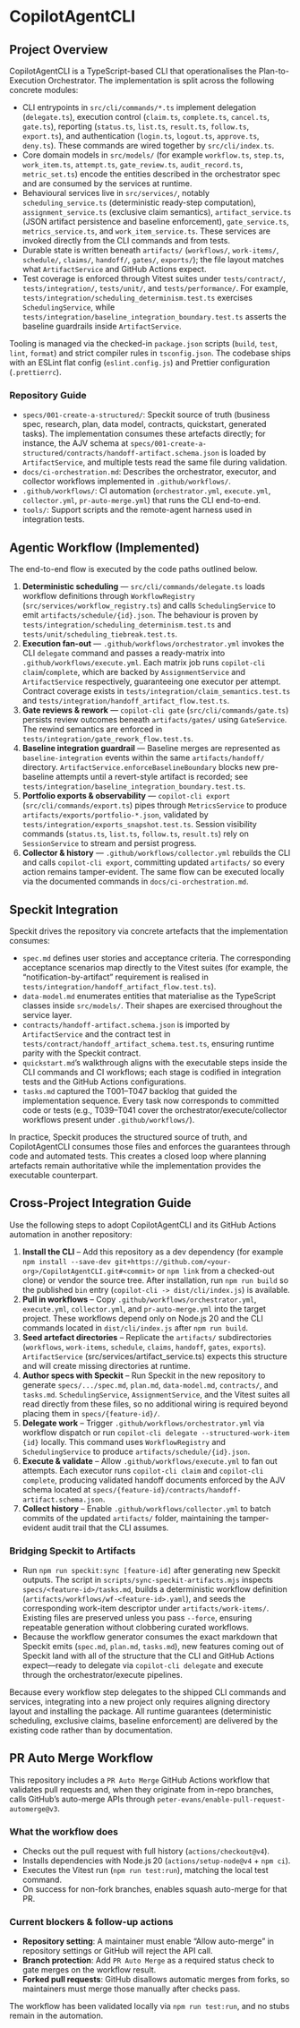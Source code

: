 # CopilotAgentCLI

## Project Overview
CopilotAgentCLI is a TypeScript-based CLI that operationalises the Plan-to-Execution Orchestrator. The implementation is split across the following concrete modules:

- CLI entrypoints in `src/cli/commands/*.ts` implement delegation (`delegate.ts`), execution control (`claim.ts`, `complete.ts`, `cancel.ts`, `gate.ts`), reporting (`status.ts`, `list.ts`, `result.ts`, `follow.ts`, `export.ts`), and authentication (`login.ts`, `logout.ts`, `approve.ts`, `deny.ts`). These commands are wired together by `src/cli/index.ts`.
- Core domain models in `src/models/` (for example `workflow.ts`, `step.ts`, `work_item.ts`, `attempt.ts`, `gate_review.ts`, `audit_record.ts`, `metric_set.ts`) encode the entities described in the orchestrator spec and are consumed by the services at runtime.
- Behavioural services live in `src/services/`, notably `scheduling_service.ts` (deterministic ready-step computation), `assignment_service.ts` (exclusive claim semantics), `artifact_service.ts` (JSON artifact persistence and baseline enforcement), `gate_service.ts`, `metrics_service.ts`, and `work_item_service.ts`. These services are invoked directly from the CLI commands and from tests.
- Durable state is written beneath `artifacts/` (`workflows/`, `work-items/`, `schedule/`, `claims/`, `handoff/`, `gates/`, `exports/`); the file layout matches what `ArtifactService` and GitHub Actions expect.
- Test coverage is enforced through Vitest suites under `tests/contract/`, `tests/integration/`, `tests/unit/`, and `tests/performance/`. For example, `tests/integration/scheduling_determinism.test.ts` exercises `SchedulingService`, while `tests/integration/baseline_integration_boundary.test.ts` asserts the baseline guardrails inside `ArtifactService`.

Tooling is managed via the checked-in `package.json` scripts (`build`, `test`, `lint`, `format`) and strict compiler rules in `tsconfig.json`. The codebase ships with an ESLint flat config (`eslint.config.js`) and Prettier configuration (`.prettierrc`).

### Repository Guide
- `specs/001-create-a-structured/`: Speckit source of truth (business spec, research, plan, data model, contracts, quickstart, generated tasks). The implementation consumes these artefacts directly; for instance, the AJV schema at `specs/001-create-a-structured/contracts/handoff-artifact.schema.json` is loaded by `ArtifactService`, and multiple tests read the same file during validation.
- `docs/ci-orchestration.md`: Describes the orchestrator, executor, and collector workflows implemented in `.github/workflows/`.
- `.github/workflows/`: CI automation (`orchestrator.yml`, `execute.yml`, `collector.yml`, `pr-auto-merge.yml`) that runs the CLI end-to-end.
- `tools/`: Support scripts and the remote-agent harness used in integration tests.

## Agentic Workflow (Implemented)
The end-to-end flow is executed by the code paths outlined below.

1. **Deterministic scheduling** — `src/cli/commands/delegate.ts` loads workflow definitions through `WorkflowRegistry` (`src/services/workflow_registry.ts`) and calls `SchedulingService` to emit `artifacts/schedule/{id}.json`. The behaviour is proven by `tests/integration/scheduling_determinism.test.ts` and `tests/unit/scheduling_tiebreak.test.ts`.
2. **Execution fan-out** — `.github/workflows/orchestrator.yml` invokes the CLI `delegate` command and passes a ready-matrix into `.github/workflows/execute.yml`. Each matrix job runs `copilot-cli claim`/`complete`, which are backed by `AssignmentService` and `ArtifactService` respectively, guaranteeing one executor per attempt. Contract coverage exists in `tests/integration/claim_semantics.test.ts` and `tests/integration/handoff_artifact_flow.test.ts`.
3. **Gate reviews & rework** — `copilot-cli gate` (`src/cli/commands/gate.ts`) persists review outcomes beneath `artifacts/gates/` using `GateService`. The rewind semantics are enforced in `tests/integration/gate_rework_flow.test.ts`.
4. **Baseline integration guardrail** — Baseline merges are represented as `baseline-integration` events within the same `artifacts/handoff/` directory. `ArtifactService.enforceBaselineBoundary` blocks new pre-baseline attempts until a revert-style artifact is recorded; see `tests/integration/baseline_integration_boundary.test.ts`.
5. **Portfolio exports & observability** — `copilot-cli export` (`src/cli/commands/export.ts`) pipes through `MetricsService` to produce `artifacts/exports/portfolio-*.json`, validated by `tests/integration/exports_snapshot.test.ts`. Session visibility commands (`status.ts`, `list.ts`, `follow.ts`, `result.ts`) rely on `SessionService` to stream and persist progress.
6. **Collector & history** — `.github/workflows/collector.yml` rebuilds the CLI and calls `copilot-cli export`, committing updated `artifacts/` so every action remains tamper-evident. The same flow can be executed locally via the documented commands in `docs/ci-orchestration.md`.

## Speckit Integration
Speckit drives the repository via concrete artefacts that the implementation consumes:

- `spec.md` defines user stories and acceptance criteria. The corresponding acceptance scenarios map directly to the Vitest suites (for example, the “notification-by-artifact” requirement is realised in `tests/integration/handoff_artifact_flow.test.ts`).
- `data-model.md` enumerates entities that materialise as the TypeScript classes inside `src/models/`. Their shapes are exercised throughout the service layer.
- `contracts/handoff-artifact.schema.json` is imported by `ArtifactService` and the contract test in `tests/contract/handoff_artifact_schema.test.ts`, ensuring runtime parity with the Speckit contract.
- `quickstart.md`’s walkthrough aligns with the executable steps inside the CLI commands and CI workflows; each stage is codified in integration tests and the GitHub Actions configurations.
- `tasks.md` captured the T001–T047 backlog that guided the implementation sequence. Every task now corresponds to committed code or tests (e.g., T039–T041 cover the orchestrator/execute/collector workflows present under `.github/workflows/`).

In practice, Speckit produces the structured source of truth, and CopilotAgentCLI consumes those files and enforces the guarantees through code and automated tests. This creates a closed loop where planning artefacts remain authoritative while the implementation provides the executable counterpart.

## Cross-Project Integration Guide
Use the following steps to adopt CopilotAgentCLI and its GitHub Actions automation in another repository:

1. **Install the CLI** – Add this repository as a dev dependency (for example `npm install --save-dev git+https://github.com/<your-org>/CopilotAgentCLI.git#<commit>` or `npm link` from a checked-out clone) or vendor the source tree. After installation, run `npm run build` so the published `bin` entry (`copilot-cli -> dist/cli/index.js`) is available.
2. **Pull in workflows** – Copy `.github/workflows/orchestrator.yml`, `execute.yml`, `collector.yml`, and `pr-auto-merge.yml` into the target project. These workflows depend only on Node.js 20 and the CLI commands located in `dist/cli/index.js` after `npm run build`.
3. **Seed artefact directories** – Replicate the `artifacts/` subdirectories (`workflows`, `work-items`, `schedule`, `claims`, `handoff`, `gates`, `exports`). `ArtifactService` (src/services/artifact_service.ts) expects this structure and will create missing directories at runtime.
4. **Author specs with Speckit** – Run Speckit in the new repository to generate `specs/.../spec.md`, `plan.md`, `data-model.md`, `contracts/`, and `tasks.md`. `SchedulingService`, `AssignmentService`, and the Vitest suites all read directly from these files, so no additional wiring is required beyond placing them in `specs/{feature-id}/`.
5. **Delegate work** – Trigger `.github/workflows/orchestrator.yml` via workflow dispatch or run `copilot-cli delegate --structured-work-item {id}` locally. This command uses `WorkflowRegistry` and `SchedulingService` to produce `artifacts/schedule/{id}.json`.
6. **Execute & validate** – Allow `.github/workflows/execute.yml` to fan out attempts. Each executor runs `copilot-cli claim` and `copilot-cli complete`, producing validated handoff documents enforced by the AJV schema located at `specs/{feature-id}/contracts/handoff-artifact.schema.json`.
7. **Collect history** – Enable `.github/workflows/collector.yml` to batch commits of the updated `artifacts/` folder, maintaining the tamper-evident audit trail that the CLI assumes.

### Bridging Speckit to Artifacts
- Run `npm run speckit:sync [feature-id]` after generating new Speckit outputs. The script in `scripts/sync-speckit-artifacts.mjs` inspects `specs/<feature-id>/tasks.md`, builds a deterministic workflow definition (`artifacts/workflows/wf-<feature-id>.yaml`), and seeds the corresponding work-item descriptor under `artifacts/work-items/`. Existing files are preserved unless you pass `--force`, ensuring repeatable generation without clobbering curated workflows.
- Because the workflow generator consumes the exact markdown that Speckit emits (`spec.md`, `plan.md`, `tasks.md`), new features coming out of Speckit land with all of the structure that the CLI and GitHub Actions expect—ready to delegate via `copilot-cli delegate` and execute through the orchestrator/execute pipelines.

Because every workflow step delegates to the shipped CLI commands and services, integrating into a new project only requires aligning directory layout and installing the package. All runtime guarantees (deterministic scheduling, exclusive claims, baseline enforcement) are delivered by the existing code rather than by documentation.

## PR Auto Merge Workflow
This repository includes a `PR Auto Merge` GitHub Actions workflow that validates pull requests and, when they originate from in-repo branches, calls GitHub’s auto-merge APIs through `peter-evans/enable-pull-request-automerge@v3`.

### What the workflow does
- Checks out the pull request with full history (`actions/checkout@v4`).
- Installs dependencies with Node.js 20 (`actions/setup-node@v4` + `npm ci`).
- Executes the Vitest run (`npm run test:run`), matching the local test command.
- On success for non-fork branches, enables squash auto-merge for that PR.

### Current blockers & follow-up actions
- **Repository setting**: A maintainer must enable “Allow auto-merge” in repository settings or GitHub will reject the API call.
- **Branch protection**: Add `PR Auto Merge` as a required status check to gate merges on the workflow result.
- **Forked pull requests**: GitHub disallows automatic merges from forks, so maintainers must merge those manually after checks pass.

The workflow has been validated locally via `npm run test:run`, and no stubs remain in the automation.
